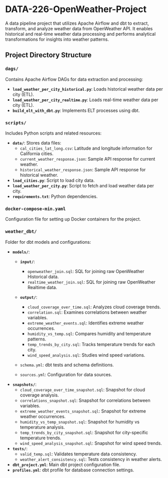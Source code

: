 # DATA-226-OpenWeather-Project

A data pipeline project that utilizes Apache Airflow and dbt to extract, transform, and analyze weather data from OpenWeather API. It enables historical and real-time weather data processing and performs analytical transformations for insights into weather patterns.

## Project Directory Structure

### `dags/`
Contains Apache Airflow DAGs for data extraction and processing:
- **`load_weather_per_city_historical.py`**: Loads historical weather data per city (ETL).
- **`load_weather_per_city_realtime.py`**: Loads real-time weather data per city (ETL).
- **`build_elt_with_dbt.py`**: Implements ELT processes using dbt.

### `scripts/`
Includes Python scripts and related resources:
- **`data/`**: Stores data files:
  - `cal_cities_lat_long.csv`: Latitude and longitude information for California cities.
  - `current_weather_response.json`: Sample API response for current weather.
  - `historical_weather_response.json`: Sample API response for historical weather.
- **`load_cities.py`**: Script to load city data.
- **`load_weather_per_city.py`**: Script to fetch and load weather data per city.
- **`requirements.txt`**: Python dependencies.

### `docker-compose-min.yaml`
Configuration file for setting up Docker containers for the project.

### `weather_dbt/`
Folder for dbt models and configurations:
- **`models/`**: 
  - **`input/`**:
    - `openweather_join.sql`: SQL for joining raw OpenWeather Historical data.
    - `realtime_weather_join.sql`: SQL for joining raw OpenWeather Realtime data.

  - **`output/`**:
    - `cloud_coverage_over_time.sql`: Analyzes cloud coverage trends.
    - `correlation.sql`: Examines correlations between weather variables.
    - `extreme_weather_events.sql`: Identifies extreme weather occurrences.
    - `humidity_vs_temp.sql`: Compares humidity and temperature patterns.
    - `temp_trends_by_city.sql`: Tracks temperature trends for each city.
    - `wind_speed_analysis.sql`: Studies wind speed variations.
  - `schema.yml`: dbt tests and schema definitions.
  - `sources.yml`: Configuration for data sources.
- **`snapshots/`**:
  - `cloud_coverage_over_time_snapshot.sql`: Snapshot for cloud coverage analysis.
  - `correlations_snapshot.sql`: Snapshot for correlations between variables.
  - `extreme_weather_events_snapshot.sql`: Snapshot for extreme weather occurrences.
  - `humidity_vs_temp_snapshot.sql`: Snapshot for humidity vs temperature analysis.
  - `temp_trends_by_city_snapshot.sql`: Snapshot for city-specific temperature trends.
  - `wind_speed_analysis_snapshot.sql`: Snapshot for wind speed trends.
- **`tests/`**:
  - `valid_temp.sql`: Validates temperature data consistency.
  - `weather_alert_consistency.sql`: Tests consistency in weather alerts.
- **`dbt_project.yml`**: Main dbt project configuration file.
- **`profiles.yml`**: dbt profile for database connection settings.
